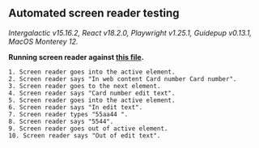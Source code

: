 ## Automated screen reader testing

_Intergalactic v15.16.2, React v18.2.0, Playwright v1.25.1,
Guidepup v0.13.1, MacOS Monterey 12._

**Running screen reader against [this file](https://github.com/semrush/intergalactic/blob/master/website/docs/components/input-mask/examples/basic.tsx).**

```
1. Screen reader goes into the active element.
2. Screen reader says "In web content Card number Card number".
3. Screen reader goes to the next element.
4. Screen reader says "Card number edit text".
5. Screen reader goes into the active element.
6. Screen reader says "In edit text".
7. Screen reader types "55aa44 ".
8. Screen reader says "5544".
9. Screen reader goes out of active element.
10. Screen reader says "Out of edit text".
```
